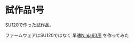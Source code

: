 
試作品1号
================================================================================

[SU120](https://github.com/e3w2q/su120-keyboard)で作った試作品。

ファームウェアはSU120ではなく
早速[Ninja60用](https://github.com/wcaokaze/qmk_firmware/tree/4e044317f15ef7ba4b275798271b557c104379fc/keyboards/ninja60)
を作ってみた

